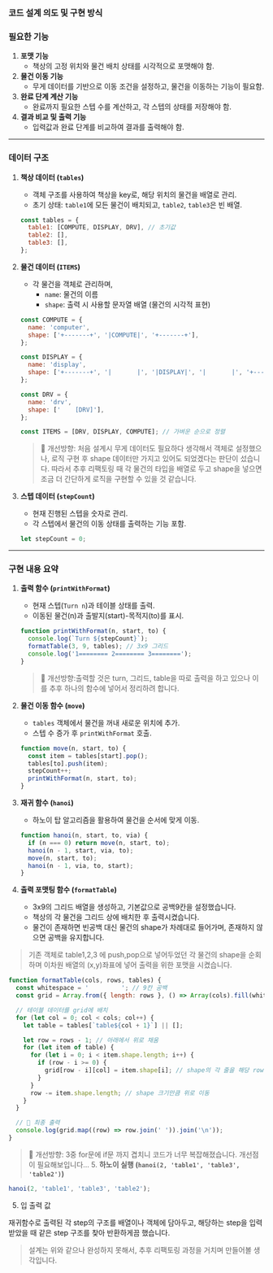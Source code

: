 ### 코드 설계 의도 및 구현 방식

### **필요한 기능**

1. **포맷 기능**
   - 책상의 고정 위치와 물건 배치 상태를 시각적으로 포맷해야 함.
2. **물건 이동 기능**
   - 무게 데이터를 기반으로 이동 조건을 설정하고, 물건을 이동하는 기능이 필요함.
3. **완료 단계 계산 기능**
   - 완료까지 필요한 스텝 수를 계산하고, 각 스텝의 상태를 저장해야 함.
4. **결과 비교 및 출력 기능**
   - 입력값과 완료 단계를 비교하여 결과를 출력해야 함.

---

### **데이터 구조**

1. **책상 데이터 (`tables`)**
   - 객체 구조를 사용하여 책상을 key로, 해당 위치의 물건을 배열로 관리.
   - 초기 상태: `table1`에 모든 물건이 배치되고, `table2`, `table3`은 빈 배열.
   ```javascript
   const tables = {
     table1: [COMPUTE, DISPLAY, DRV], // 초기값
     table2: [],
     table3: [],
   };
   ```
2. **물건 데이터 (`ITEMS`)**

   - 각 물건을 객체로 관리하며,
     - `name`: 물건의 이름
     - `shape`: 출력 시 사용할 문자열 배열 (물건의 시각적 표현)

   ```javascript
   const COMPUTE = {
     name: 'computer',
     shape: ['+-------+', '|COMPUTE|', '+-------+'],
   };

   const DISPLAY = {
     name: 'display',
     shape: ['+-------+', '|       |', '|DISPLAY|', '|       |', '+-------+'],
   };

   const DRV = {
     name: 'drv',
     shape: ['    [DRV]'],
   };

   const ITEMS = [DRV, DISPLAY, COMPUTE]; // 가벼운 순으로 정렬
   ```

   > 🚀 개선방향: 처음 설계시 무게 데이터도 필요하다 생각해서 객체로 설정했으나, 로직 구현 후 shape 데이터만 가지고 있어도 되었겠다는 판단이 섰습니다. 따라서 추후 리팩토링 때 각 물건의 타입을 배열로 두고 shape을 넣으면 조금 더 간단하게 로직을 구현할 수 있을 것 같습니다.

3. **스텝 데이터 (`stepCount`)**
   - 현재 진행된 스텝을 숫자로 관리.
   - 각 스텝에서 물건의 이동 상태를 출력하는 기능 포함.
   ```javascript
   let stepCount = 0;
   ```

---

### **구현 내용 요약**

1. **출력 함수 (`printWithFormat`)**

   - 현재 스텝(`Turn n`)과 테이블 상태를 출력.
   - 이동된 물건(n)과 출발지(start)-목적지(to)를 표시.

   ```javascript
   function printWithFormat(n, start, to) {
     console.log(`Turn ${stepCount}`);
     formatTable(3, 9, tables); // 3x9 그리드
     console.log('1======== 2======== 3========');
   }
   ```

   > 🚀 개선방향:출력할 것은 turn, 그리드, table을 따로 출력을 하고 있으나 이를 추후 하나의 함수에 넣어서 정리하려 합니다.

2. **물건 이동 함수 (`move`)**
   - `tables` 객체에서 물건을 꺼내 새로운 위치에 추가.
   - 스텝 수 증가 후 `printWithFormat` 호출.
   ```javascript
   function move(n, start, to) {
     const item = tables[start].pop();
     tables[to].push(item);
     stepCount++;
     printWithFormat(n, start, to);
   }
   ```
3. **재귀 함수 (`hanoi`)**
   - 하노이 탑 알고리즘을 활용하여 물건을 순서에 맞게 이동.
   ```javascript
   function hanoi(n, start, to, via) {
     if (n === 0) return move(n, start, to);
     hanoi(n - 1, start, via, to);
     move(n, start, to);
     hanoi(n - 1, via, to, start);
   }
   ```
4. **출력 포맷팅 함수 (`formatTable`)**
   - 3x9의 그리드 배열을 생성하고, 기본값으로 공백9칸을 설정했습니다.
   - 책상의 각 물건을 그리드 상에 배치한 후 출력시켰습니다.
   - 물건이 존재하면 빈공백 대신 물건의 shape가 차례대로 들어가며, 존재하지 않으면 공백을 유지합니다.

> 기존 객체로 table1,2,3 에 push,pop으로 넣어두었던 각 물건의 shape을 순회하며 이차원 배열의 (x,y)좌표에 넣어 출력을 위한 포맷을 시켰습니다.

```javascript
function formatTable(cols, rows, tables) {
  const whitespace = '         '; // 9칸 공백
  const grid = Array.from({ length: rows }, () => Array(cols).fill(whitespace));

  // 테이블 데이터를 grid에 배치
  for (let col = 0; col < cols; col++) {
    let table = tables[`table${col + 1}`] || [];

    let row = rows - 1; // 아래에서 위로 채움
    for (let item of table) {
      for (let i = 0; i < item.shape.length; i++) {
        if (row - i >= 0) {
          grid[row - i][col] = item.shape[i]; // shape의 각 줄을 해당 row에 배치
        }
      }
      row -= item.shape.length; // shape 크기만큼 위로 이동
    }
  }

  // 📌 최종 출력
  console.log(grid.map((row) => row.join(' ')).join('\n'));
}
```

> 🚀 개선방향: 3중 for문에 if문 까지 겹치니 코드가 너무 복잡해졌습니다. 개선점이 필요해보입니다... 5. **하노이 실행 (`hanoi(2, 'table1', 'table3', 'table2')`)**

```javascript
hanoi(2, 'table1', 'table3', 'table2');
```

5. 입 출력 값

재귀함수로 출력된 각 step의 구조를 배열이나 객체에 담아두고, 해당하는 step을 입력 받았을 때 같은 step 구조를 찾아 반환하게끔 했습니다.

> 설계는 위와 같으나 완성하지 못해서, 추후 리팩토링 과정을 거치며 만들어볼 생각입니다.
